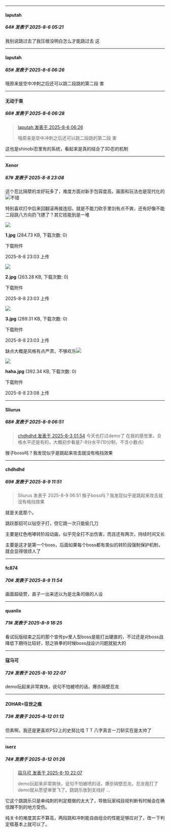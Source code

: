 ﻿
*****

####  laputah  
##### 64#       发表于 2025-8-6 05:21

我别说跳过去了我压根没明白怎么才能跳过去 这


*****

####  laputah  
##### 65#       发表于 2025-8-6 06:26

哦原来是空中冲刺之后还可以跳二段跳的第二段 害


*****

####  无动于衷  
##### 66#       发表于 2025-8-6 06:28

<blockquote><a href="httphttps://stage1st.com/2b/forum.php?mod=redirect&amp;goto=findpost&amp;pid=68222217&amp;ptid=2256423" target="_blank">laputah 发表于 2025-8-6 06:26</a>

哦原来是空中冲刺之后还可以跳二段跳的第二段 害</blockquote>
这也是shinobi忍里有的系统，看起来是真的结合了3D忍的机制


*****

####  Xenor  
##### 67#       发表于 2025-8-8 23:08

这个忍比隔壁的龙好玩多了，难度方面对新手包容度高，画面和玩法也是现代化的<img src="https://static.stage1st.com/image/smiley/face2017/033.png" referrerpolicy="no-referrer">不错

特别喜欢打中后来回翻滚再接连招，就是不能刀砍手里剑有点不爽，还有好像不能二段跳八方向扔飞镖了？其它技能到是一堆

<img src="https://img.stage1st.com/forum/202508/08/230332keecryfnzzuhgc0f.jpg" referrerpolicy="no-referrer">

<strong>1.jpg</strong> (284.73 KB, 下载次数: 0)

下载附件

2025-8-8 23:03 上传

<img src="https://img.stage1st.com/forum/202508/08/230333iw5zidw44e5fj5zv.jpg" referrerpolicy="no-referrer">

<strong>2.jpg</strong> (263.28 KB, 下载次数: 0)

下载附件

2025-8-8 23:03 上传

<img src="https://img.stage1st.com/forum/202508/08/230334khofmhnmionnfttj.jpg" referrerpolicy="no-referrer">

<strong>3.jpg</strong> (289.31 KB, 下载次数: 0)

下载附件

2025-8-8 23:03 上传

缺点大概是风格有点严肃，不够欢乐<img src="https://static.stage1st.com/image/smiley/face2017/037.png" referrerpolicy="no-referrer">

<img src="https://img.stage1st.com/forum/202508/08/230804wwweemei2ein1e6d.jpg" referrerpolicy="no-referrer">

<strong>haha.jpg</strong> (392.34 KB, 下载次数: 0)

下载附件

2025-8-8 23:08 上传


*****

####  Sliurus  
##### 68#       发表于 2025-8-9 06:51

<blockquote><a href="httphttps://stage1st.com/2b/forum.php?mod=redirect&amp;goto=findpost&amp;pid=68205146&amp;ptid=2256423" target="_blank">chdhdhd 发表于 2025-8-3 01:54</a>
 今天也打过demo了 在我的感觉里，合格水平还是有的，大概初步看是7-8分水平(10分制，不含小数点)  </blockquote>
猴子boss吗？我发现似乎是跳起来攻击就没有格挡效果


*****

####  chdhdhd  
##### 69#       发表于 2025-8-9 11:51

<blockquote>Sliurus 发表于 2025-8-9 06:51
猴子boss吗？我发现似乎是跳起来攻击就没有格挡效果</blockquote>
就是关底那个。

跳跃那招可以钻空子打，但它跳一次只能偷几刀

主要是红色咆哮转阶段动画，似乎完全打不出伤害，而且还有两次，持续时间又长

主要是这才是第一个boss，后面如果每个boss都有类似的转阶段强制保护机制，就会显得很烦人了


*****

####  fc874  
##### 70#       发表于 2025-8-9 11:54

画面超级赞，直子一出来还以为是北条司做的人设


*****

####  quanlix  
##### 71#       发表于 2025-8-9 18:25

看试玩版结束之后的那个宣传pv里人型boss是能打出硬直的，不过还是对boss战降低下期待比较好，怒之铁拳的时候boss战设计问题就挺大的


*****

####  寇马可  
##### 72#       发表于 2025-8-10 22:07

demo玩起来非常爽快，说句不怕被喷的话，爆杀隔壁忍龙


*****

####  ZOHAR=往世之痕  
##### 73#       发表于 2025-8-12 01:12

但素啊，我还是更喜欢PS2上的史努比哇
T T
八字真言一刀斩实在是太帅了


*****

####  iserz  
##### 74#       发表于 2025-8-12 01:26

<blockquote><a href="httphttps://stage1st.com/2b/forum.php?mod=redirect&amp;goto=findpost&amp;pid=68244923&amp;ptid=2256423" target="_blank">寇马可 发表于 2025-8-10 22:07</a>

demo玩起来非常爽快，说句不怕被喷的话，爆杀隔壁忍龙，忍龙我打了demo就从愿望单里飞了。跳跳乐放到支线好 ...</blockquote>
它这个跳跳乐只是单纯刺的判定框做的太大了，导致玩家纯目视判断有时候会在确信蹭不到的地方受伤。

纯关卡的难度其实不算高，两段跳和冲刺能自由组合的性能足够应对了，改一下判定框基本上就可以了。

